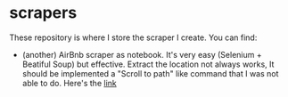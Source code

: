 # scrapers
These repository is where I store the scraper I create.
You can find:

 - (another) AirBnb scraper as notebook. It's very easy (Selenium + Beatiful Soup) but effective. Extract the location not always works, It should be implemented a "Scroll to path" like command that I was not able to do. Here's the <a href="https://github.com/edoglione/scrapers/blob/main/airbnb_scraper.ipynb">link</a>
